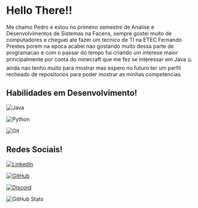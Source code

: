# Hello There!! 

Me chamo Pedro e estou no primeiro semestre de Analise e Desenvolvimentos de Sistemas na Facens, 
sempre gostei muito de computadores e cheguei ate fazer um tecnico de TI na ETEC Fernando Prestes porem na epoca acabei nao gostando muito dessa parte de programacao e com o passar do tempo fui criando um interese maior principalmente por conta do minecraft que me fez se interessar em Java ♨️ ainda nao tenho muito para mostrar mas espero no futuro ter um perfil recheado de repositorios para poder mostrar as minhas competencias.

## Habilidades em Desenvolvimento!
![Java](https://img.shields.io/badge/java-%23ED8B00.svg?style=for-the-badge&logo=openjdk&logoColor=white)
        
![Python](https://img.shields.io/badge/python-3670A0?style=for-the-badge&logo=python&logoColor=ffdd54)
             
![Git](https://img.shields.io/badge/GIT-E44C30?style=for-the-badge&logo=git&logoColor=white)

## Redes Sociais!
[![LinkedIn](https://img.shields.io/badge/LinkedIn-0077B5?style=for-the-badge&logo=linkedin&logoColor=white)](https://www.linkedin.com/in/pedro-hm-simoes/)

[![GitHub](https://img.shields.io/badge/GitHub-100000?style=for-the-badge&logo=github&logoColor=white)](https://github.com/Pedro-Simoes47)

[![Discord](https://img.shields.io/badge/Discord-7289DA?style=for-the-badge&logo=discord&logoColor=white)](https://discord.com/channels/peterplays47/)

![GitHub Stats](https://github-readme-stats.vercel.app/api?username=Pedro-Simoes&theme=transparent&bg_color=000&border_color=30A3DC&show_icons=true&icon_color=30A3DC&title_color=E94D5F&text_color=FFF)
